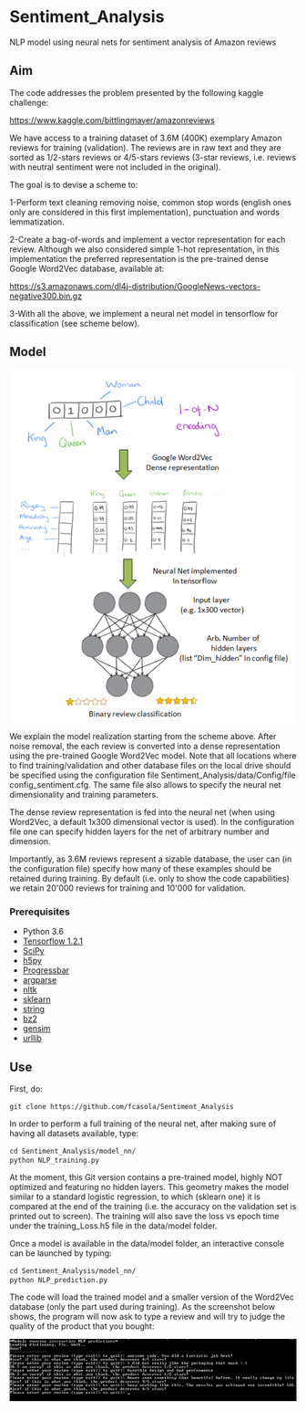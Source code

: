 # Sentiment_Analysis
NLP model using neural nets for sentiment analysis of Amazon reviews

## Aim
The code addresses the problem presented by the following kaggle challenge:

https://www.kaggle.com/bittlingmayer/amazonreviews

We have access to a training dataset of 3.6M (400K) exemplary Amazon reviews for training (validation).
The reviews are in raw text and they are sorted as 1/2-stars reviews or 4/5-stars reviews (3-star reviews, i.e. reviews with neutral sentiment were not included in the original).

The goal is to devise a scheme to:

1-Perform text cleaning removing noise, common stop words (english ones only are considered in this first implementation),  punctuation and words lemmatization.

2-Create a bag-of-words and implement a vector representation for each review. Although we also considered simple 1-hot representation, in this implementation the preferred representation is the pre-trained dense Google Word2Vec database, available at:

https://s3.amazonaws.com/dl4j-distribution/GoogleNews-vectors-negative300.bin.gz

3-With all the above, we implement a neural net model in tensorflow for classification (see scheme below).

## Model

![Alt text](summary/nn_schematics.png?raw=true "model for the neural net implemented. Some figures are adapted from https://blog.acolyer.org/2016/04/21/the-amazing-power-of-word-vectors/")

We explain the model realization starting from the scheme above. After noise removal, the each review is converted into a dense representation using the pre-trained Google Word2Vec model. Note that all locations where to find training/validation and other database files on the local drive should be specified using the configuration file Sentiment_Analysis/data/Config/file config_sentiment.cfg. The same file also allows to specify the neural net dimensionality and training parameters.

The dense review representation is fed into the neural net (when using Word2Vec, a default 1x300 dimensional vector is used). In the configuration file one can specify hidden layers for the net of arbitrary number and dimension.

Importantly, as 3.6M reviews represent a sizable database, the user can (in the configuration file) specify how many of these examples should be retained during training. By default (i.e. only to show the code capabilities) we retain 20'000 reviews for training and 10'000 for validation.

### Prerequisites

- Python 3.6
- [Tensorflow 1.2.1](https://pypi.python.org/pypi/tensorflow/1.2.1)
- [SciPy](http://www.scipy.org/install.html)
- [h5py](http://www.h5py.org/)
- [Progressbar](https://pypi.python.org/pypi/progressbar2/3.18.1)
- [argparse](https://docs.python.org/3/library/argparse.html)
- [nltk](http://www.nltk.org/install.html)
- [sklearn](http://scikit-learn.org/stable/install.html)
- [string](https://docs.python.org/3/library/string.html)
- [bz2](https://docs.python.org/2/library/bz2.html)
- [gensim](https://pypi.python.org/pypi/gensim)
- [urllib](https://docs.python.org/3/library/urllib.html)

## Use

First, do:
```
git clone https://github.com/fcasola/Sentiment_Analysis 
```
In order to perform a full training of the neural net, after making sure of having all datasets available, type:
```
cd Sentiment_Analysis/model_nn/
python NLP_training.py
```
At the moment, this Git version contains a pre-trained model, highly NOT optimized and featuring no hidden layers. This geometry makes the model similar to a standard logistic regression, to which (sklearn one) it is compared at the end of the training (i.e. the accuracy on the validation set is printed out to screen).
The training will also save the loss vs epoch time under the training_Loss.h5 file in the data/model folder.

Once a model is available in the data/model folder, an interactive console can be launched by typing:
```
cd Sentiment_Analysis/model_nn/
python NLP_prediction.py
```
The code will load the trained model and a smaller version of the Word2Vec database (only the part used during training).
As the screenshot below shows, the program will now ask to type a review and will try to judge the quality of the product that you bought:

![Alt text](summary/example_console.png?raw=true "Example of how the console app works.")
